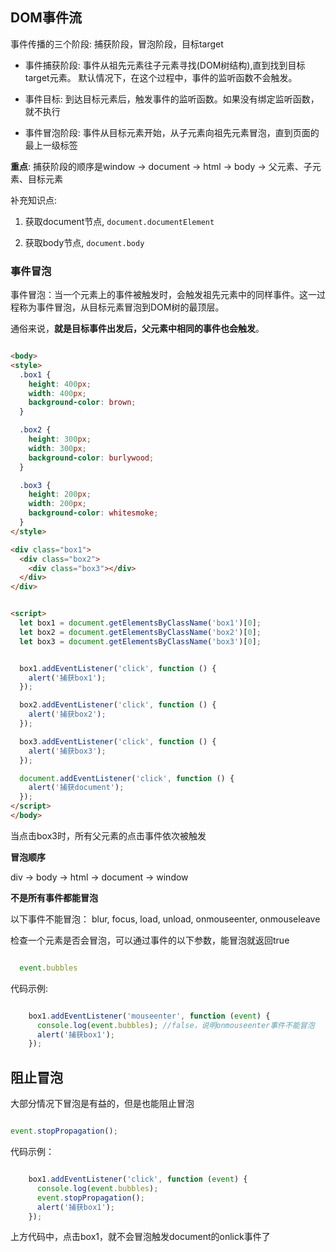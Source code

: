 ## DOM事件流

事件传播的三个阶段: 捕获阶段，冒泡阶段，目标target

- 事件捕获阶段: 事件从祖先元素往子元素寻找(DOM树结构),直到找到目标target元素。
默认情况下，在这个过程中，事件的监听函数不会触发。

- 事件目标: 到达目标元素后，触发事件的监听函数。如果没有绑定监听函数，就不执行

- 事件冒泡阶段: 事件从目标元素开始，从子元素向祖先元素冒泡，直到页面的最上一级标签


**重点**: 捕获阶段的顺序是window -> document -> html -> body -> 父元素、子元素、目标元素

补充知识点: 

  1. 获取document节点, `document.documentElement`

  2. 获取body节点, `document.body`



  ### 事件冒泡

  事件冒泡：当一个元素上的事件被触发时，会触发祖先元素中的同样事件。这一过程称为事件冒泡，从目标元素冒泡到DOM树的最顶层。

  通俗来说，**就是目标事件出发后，父元素中相同的事件也会触发**。

  ```html
  
  <body>
  <style>
    .box1 {
      height: 400px;
      width: 400px;
      background-color: brown;
    }

    .box2 {
      height: 300px;
      width: 300px;
      background-color: burlywood;
    }

    .box3 {
      height: 200px;
      width: 200px;
      background-color: whitesmoke;
    }
  </style>

  <div class="box1">
    <div class="box2">
      <div class="box3"></div>
    </div>
  </div>


  <script>
    let box1 = document.getElementsByClassName('box1')[0];
    let box2 = document.getElementsByClassName('box2')[0];
    let box3 = document.getElementsByClassName('box3')[0];


    box1.addEventListener('click', function () {
      alert('捕获box1');
    });

    box2.addEventListener('click', function () {
      alert('捕获box2');
    });

    box3.addEventListener('click', function () {
      alert('捕获box3');
    });

    document.addEventListener('click', function () {
      alert('捕获document');
    });
  </script>
</body>

  
```

当点击box3时，所有父元素的点击事件依次被触发


**冒泡顺序**

div -> body -> html -> document -> window


**不是所有事件都能冒泡**

以下事件不能冒泡： blur, focus, load, unload, onmouseenter, onmouseleave

检查一个元素是否会冒泡，可以通过事件的以下参数，能冒泡就返回true

```javascript

  event.bubbles

```

代码示例: 

```javascript

    box1.addEventListener('mouseenter', function (event) {
      console.log(event.bubbles); //false，说明onmouseenter事件不能冒泡
      alert('捕获box1');
    });


```


## 阻止冒泡

大部分情况下冒泡是有益的，但是也能阻止冒泡

```javascript

event.stopPropagation();

```

代码示例：

```javascript

    box1.addEventListener('click', function (event) {
      console.log(event.bubbles);
      event.stopPropagation();
      alert('捕获box1');
    });

```

上方代码中，点击box1，就不会冒泡触发document的onlick事件了

